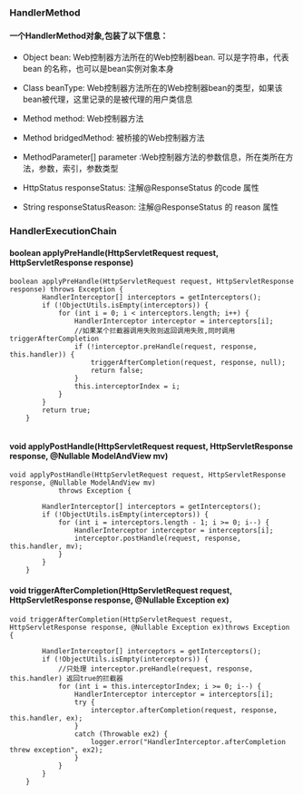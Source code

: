 
### HandlerMethod

#### 一个HandlerMethod对象,包装了以下信息：

- Object bean: Web控制器方法所在的Web控制器bean. 可以是字符串，代表bean 的名称，也可以是bean实例对象本身

- Class beanType: Web控制器方法所在的Web控制器bean的类型，如果该bean被代理，这里记录的是被代理的用户类信息

- Method method: Web控制器方法

- Method bridgedMethod: 被桥接的Web控制器方法

- MethodParameter[] parameter :Web控制器方法的参数信息，所在类所在方法，参数，索引，参数类型

- HttpStatus responseStatus: 注解@ResponseStatus 的code 属性

- String responseStatusReason: 注解@ResponseStatus 的 reason 属性


### HandlerExecutionChain

#### boolean applyPreHandle(HttpServletRequest request, HttpServletResponse response)
```
boolean applyPreHandle(HttpServletRequest request, HttpServletResponse response) throws Exception {
		HandlerInterceptor[] interceptors = getInterceptors();
		if (!ObjectUtils.isEmpty(interceptors)) {
			for (int i = 0; i < interceptors.length; i++) {
				HandlerInterceptor interceptor = interceptors[i];
				//如果某个拦截器调用失败则返回调用失败,同时调用 triggerAfterCompletion
				if (!interceptor.preHandle(request, response, this.handler)) {
					triggerAfterCompletion(request, response, null);
					return false;
				}
				this.interceptorIndex = i;
			}
		}
		return true;
	}
	
```

#### void applyPostHandle(HttpServletRequest request, HttpServletResponse response, @Nullable ModelAndView mv)

```
void applyPostHandle(HttpServletRequest request, HttpServletResponse response, @Nullable ModelAndView mv)
			throws Exception {

		HandlerInterceptor[] interceptors = getInterceptors();
		if (!ObjectUtils.isEmpty(interceptors)) {
			for (int i = interceptors.length - 1; i >= 0; i--) {
				HandlerInterceptor interceptor = interceptors[i];
				interceptor.postHandle(request, response, this.handler, mv);
			}
		}
	}

```

#### void triggerAfterCompletion(HttpServletRequest request, HttpServletResponse response, @Nullable Exception ex)

```
void triggerAfterCompletion(HttpServletRequest request, HttpServletResponse response, @Nullable Exception ex)throws Exception {

		HandlerInterceptor[] interceptors = getInterceptors();
		if (!ObjectUtils.isEmpty(interceptors)) {
		    //只处理 interceptor.preHandle(request, response, this.handler) 返回true的拦截器
			for (int i = this.interceptorIndex; i >= 0; i--) {
				HandlerInterceptor interceptor = interceptors[i];
				try {
					interceptor.afterCompletion(request, response, this.handler, ex);
				}
				catch (Throwable ex2) {
					logger.error("HandlerInterceptor.afterCompletion threw exception", ex2);
				}
			}
		}
	}
```